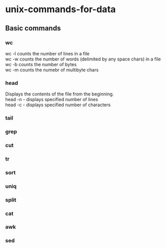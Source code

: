 # unix-commands-for-data
## Basic commands
### wc
wc -l <filename> counts the number of lines in a file <br>
wc -w <filename> counts the number of words (delimited by any space chars) in a file <br>
wc -b <filename> counts the number of bytes <br>
wc -m <filename> counts the numebr of multibyte chars <br>
### head
Displays the contents of the file from the beginning. <br>
head -n <number of lines> <file name list>  - displays specified number of lines <br>
head -c <number of bytes> <file name list> - displays specified number of characters<br>
### tail

### grep
### cut
### tr
### sort
### uniq

### split
### cat
### awk
### sed
